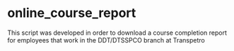 # online_course_report

This script was developed in order to download a course completion report for employees that work in the DDT/DTSSPCO branch at Transpetro
